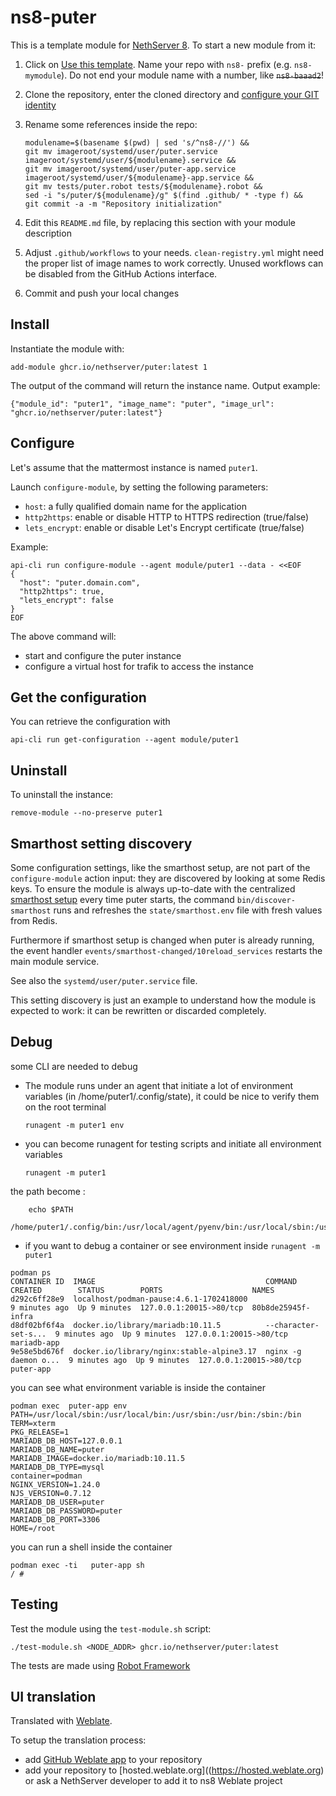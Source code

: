 # ns8-puter

This is a template module for [NethServer 8](https://github.com/NethServer/ns8-core).
To start a new module from it:

1. Click on [Use this template](https://github.com/NethServer/ns8-puter/generate).
   Name your repo with `ns8-` prefix (e.g. `ns8-mymodule`). 
   Do not end your module name with a number, like ~~`ns8-baaad2`~~!

1. Clone the repository, enter the cloned directory and
   [configure your GIT identity](https://git-scm.com/book/en/v2/Getting-Started-First-Time-Git-Setup#_your_identity)

1. Rename some references inside the repo:
   ```
   modulename=$(basename $(pwd) | sed 's/^ns8-//') &&
   git mv imageroot/systemd/user/puter.service imageroot/systemd/user/${modulename}.service &&
   git mv imageroot/systemd/user/puter-app.service imageroot/systemd/user/${modulename}-app.service && 
   git mv tests/puter.robot tests/${modulename}.robot &&
   sed -i "s/puter/${modulename}/g" $(find .github/ * -type f) &&
   git commit -a -m "Repository initialization"
   ```

1. Edit this `README.md` file, by replacing this section with your module
   description

1. Adjust `.github/workflows` to your needs. `clean-registry.yml` might
   need the proper list of image names to work correctly. Unused workflows
   can be disabled from the GitHub Actions interface.

1. Commit and push your local changes

## Install

Instantiate the module with:

    add-module ghcr.io/nethserver/puter:latest 1

The output of the command will return the instance name.
Output example:

    {"module_id": "puter1", "image_name": "puter", "image_url": "ghcr.io/nethserver/puter:latest"}

## Configure

Let's assume that the mattermost instance is named `puter1`.

Launch `configure-module`, by setting the following parameters:
- `host`: a fully qualified domain name for the application
- `http2https`: enable or disable HTTP to HTTPS redirection (true/false)
- `lets_encrypt`: enable or disable Let's Encrypt certificate (true/false)


Example:

```
api-cli run configure-module --agent module/puter1 --data - <<EOF
{
  "host": "puter.domain.com",
  "http2https": true,
  "lets_encrypt": false
}
EOF
```

The above command will:
- start and configure the puter instance
- configure a virtual host for trafik to access the instance

## Get the configuration
You can retrieve the configuration with

```
api-cli run get-configuration --agent module/puter1
```

## Uninstall

To uninstall the instance:

    remove-module --no-preserve puter1

## Smarthost setting discovery

Some configuration settings, like the smarthost setup, are not part of the
`configure-module` action input: they are discovered by looking at some
Redis keys.  To ensure the module is always up-to-date with the
centralized [smarthost
setup](https://nethserver.github.io/ns8-core/core/smarthost/) every time
puter starts, the command `bin/discover-smarthost` runs and refreshes
the `state/smarthost.env` file with fresh values from Redis.

Furthermore if smarthost setup is changed when puter is already
running, the event handler `events/smarthost-changed/10reload_services`
restarts the main module service.

See also the `systemd/user/puter.service` file.

This setting discovery is just an example to understand how the module is
expected to work: it can be rewritten or discarded completely.

## Debug

some CLI are needed to debug

- The module runs under an agent that initiate a lot of environment variables (in /home/puter1/.config/state), it could be nice to verify them
on the root terminal

    `runagent -m puter1 env`

- you can become runagent for testing scripts and initiate all environment variables
  
    `runagent -m puter1`

 the path become : 
```
    echo $PATH
    /home/puter1/.config/bin:/usr/local/agent/pyenv/bin:/usr/local/sbin:/usr/local/bin:/usr/sbin:/usr/bin:/usr/
```

- if you want to debug a container or see environment inside
 `runagent -m puter1`
 ```
podman ps
CONTAINER ID  IMAGE                                      COMMAND               CREATED        STATUS        PORTS                    NAMES
d292c6ff28e9  localhost/podman-pause:4.6.1-1702418000                          9 minutes ago  Up 9 minutes  127.0.0.1:20015->80/tcp  80b8de25945f-infra
d8df02bf6f4a  docker.io/library/mariadb:10.11.5          --character-set-s...  9 minutes ago  Up 9 minutes  127.0.0.1:20015->80/tcp  mariadb-app
9e58e5bd676f  docker.io/library/nginx:stable-alpine3.17  nginx -g daemon o...  9 minutes ago  Up 9 minutes  127.0.0.1:20015->80/tcp  puter-app
```

you can see what environment variable is inside the container
```
podman exec  puter-app env
PATH=/usr/local/sbin:/usr/local/bin:/usr/sbin:/usr/bin:/sbin:/bin
TERM=xterm
PKG_RELEASE=1
MARIADB_DB_HOST=127.0.0.1
MARIADB_DB_NAME=puter
MARIADB_IMAGE=docker.io/mariadb:10.11.5
MARIADB_DB_TYPE=mysql
container=podman
NGINX_VERSION=1.24.0
NJS_VERSION=0.7.12
MARIADB_DB_USER=puter
MARIADB_DB_PASSWORD=puter
MARIADB_DB_PORT=3306
HOME=/root
```

you can run a shell inside the container

```
podman exec -ti   puter-app sh
/ # 
```
## Testing

Test the module using the `test-module.sh` script:


    ./test-module.sh <NODE_ADDR> ghcr.io/nethserver/puter:latest

The tests are made using [Robot Framework](https://robotframework.org/)

## UI translation

Translated with [Weblate](https://hosted.weblate.org/projects/ns8/).

To setup the translation process:

- add [GitHub Weblate app](https://docs.weblate.org/en/latest/admin/continuous.html#github-setup) to your repository
- add your repository to [hosted.weblate.org]((https://hosted.weblate.org) or ask a NethServer developer to add it to ns8 Weblate project
